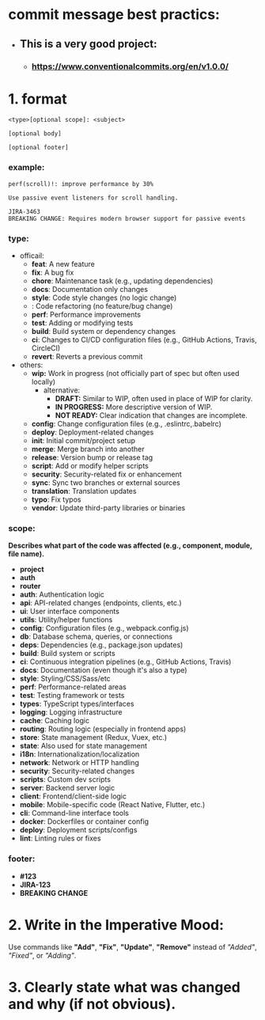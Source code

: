 # commit message best practics:
 - ## This is a very good project:
    - ### https://www.conventionalcommits.org/en/v1.0.0/
# 1. format
```
<type>[optional scope]: <subject>

[optional body]

[optional footer]
```

### example:

```
perf(scroll)!: improve performance by 30%

Use passive event listeners for scroll handling.

JIRA-3463
BREAKING CHANGE: Requires modern browser support for passive events
```

### type:
- officail:
    - **feat**: A new feature
    - **fix**: A bug fix
    - **chore**: Maintenance task (e.g., updating dependencies)
    - **docs**: Documentation only changes
    - **style**: Code style changes (no logic change)
    - **‍**: Code refactoring (no feature/bug change)
    - **perf**: Performance improvements
    - **test**: Adding or modifying tests
    - **build**: Build system or dependency changes
    - **ci**: Changes to CI/CD configuration files (e.g., GitHub Actions, Travis, CircleCI)
    - **revert**: Reverts a previous commit
- others:
    - **wip:** Work in progress (not officially part of spec but often used locally)
        - alternative:
            - **DRAFT:** Similar to WIP, often used in place of WIP for clarity.
            - **IN PROGRESS:** More descriptive version of WIP.
            - **NOT READY:** Clear indication that changes are incomplete.
    - **config**: Change configuration files (e.g., .eslintrc,.babelrc)
    - **deploy**: Deployment-related changes
    - **init**: Initial commit/project setup
    - **merge**: Merge branch into another
    - **release**: Version bump or release tag 	
    - **script**: Add or modify helper scripts
    - **security**: Security-related fix or enhancement
    - **sync**: Sync two branches or external sources
    - **translation**: Translation updates
    - **typo**: Fix typos
    - **vendor**: Update third-party libraries or binaries

### scope: 
**Describes what part of the code was affected (e.g., component, module, file name).**
- **project**
- **auth**
- **router** 
- **auth**: Authentication logic  
- **api**: API-related changes (endpoints, clients, etc.)  
- **ui**: User interface components  
- **utils**: Utility/helper functions  
- **config**: Configuration files (e.g., webpack.config.js)  
- **db**: Database schema, queries, or connections  
- **deps**: Dependencies (e.g., package.json updates)  
- **build**: Build system or scripts  
- **ci**: Continuous integration pipelines (e.g., GitHub Actions, Travis)  
- **docs**: Documentation (even though it's also a type)  
- **style**: Styling/CSS/Sass/etc  
- **perf**: Performance-related areas  
- **test**: Testing framework or tests  
- **types**: TypeScript types/interfaces  
- **logging**: Logging infrastructure  
- **cache**: Caching logic  
- **routing**: Routing logic (especially in frontend apps)  
- **store**: State management (Redux, Vuex, etc.)  
- **state**: Also used for state management  
- **i18n**: Internationalization/localization  
- **network**: Network or HTTP handling  
- **security**: Security-related changes  
- **scripts**: Custom dev scripts  
- **server**: Backend server logic  
- **client**: Frontend/client-side logic  
- **mobile**: Mobile-specific code (React Native, Flutter, etc.)  
- **cli**: Command-line interface tools  
- **docker**: Dockerfiles or container config  
- **deploy**: Deployment scripts/configs  
- **lint**: Linting rules or fixes
     

### footer:
- **#123**
- **JIRA-123**
- **BREAKING CHANGE**


# 2. Write in the Imperative Mood:
Use commands like **"Add"**, **"Fix"**, **"Update"**, **"Remove"** instead of *"Added"*, *"Fixed"*, or *"Adding"*.

# 3. Clearly state **what was changed and why** (if not obvious).





